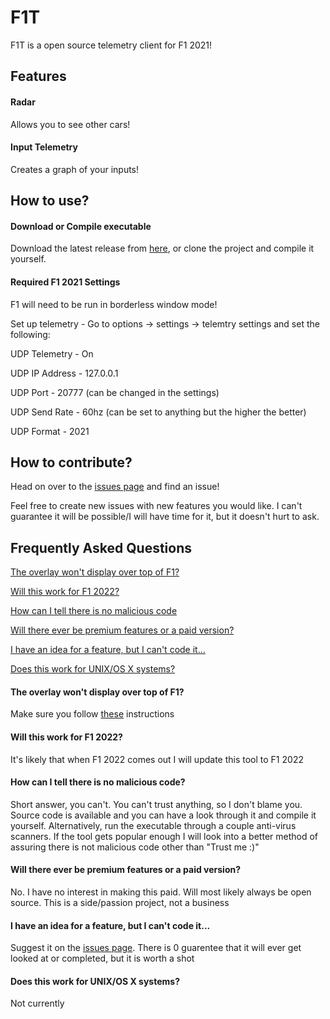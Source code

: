 # F1T

F1T is a open source telemetry client for F1 2021!

## Features

#### Radar
Allows you to see other cars!

#### Input Telemetry
Creates a graph of your inputs!

## How to use?

#### Download or Compile executable
Download the latest release from [here](https://github.com/ryanabaker/F1T/releases "Releases"), or clone the project and compile it yourself.

#### Required F1 2021 Settings
F1 will need to be run in borderless window mode!

Set up telemetry - Go to options -> settings -> telemtry settings and set the following:

UDP Telemetry - On

UDP IP Address - 127.0.0.1

UDP Port - 20777 (can be changed in the settings)

UDP Send Rate - 60hz (can be set to anything but the higher the better)

UDP Format - 2021

## How to contribute?
Head on over to the [issues page](https://github.com/ryanabaker/F1T/issues "Issues") and find an issue!

Feel free to create new issues with new features you would like. I can't guarantee it will be possible/I will have time for it, but it doesn't hurt to ask. 

## Frequently Asked Questions
[The overlay won't display over top of F1?](####the-overlay-wont-display-over-top-of-f1)

[Will this work for F1 2022?](####will-this-work-for-f1-2022)

[How can I tell there is no malicious code](####how-can-i-tell-there-is-no-malicious-code)

[Will there ever be premium features or a paid version?](####ill-there-ever-be-premium-features-or-a-paid-version)

[I have an idea for a feature, but I can't code it...](####i-have-an-idea-for-a-feature-but-i-cant-code-it)

[Does this work for UNIX/OS X systems?](####does-this-work-for-unisos-x-systems)



#### The overlay won't display over top of F1?
Make sure you follow [these](##how-to-use?) instructions
#### Will this work for F1 2022?
It's likely that when F1 2022 comes out I will update this tool to F1 2022
#### How can I tell there is no malicious code?
Short answer, you can't. You can't trust anything, so I don't blame you. Source code is available and you can have a look through it and compile it yourself. Alternatively, run the executable through a couple anti-virus scanners. If the tool gets popular enough I will look into a better method of assuring there is not malicious code other than "Trust me :)"
#### Will there ever be premium features or a paid version?
No. I have no interest in making this paid. Will most likely always be open source. This is a side/passion project, not a business
#### I have an idea for a feature, but I can't code it...
Suggest it on the [issues page](https://github.com/ryanabaker/F1T/issues "Issues"). There is 0 guarentee that it will ever get looked at or completed, but it is worth a shot
#### Does this work for UNIX/OS X systems?
Not currently

